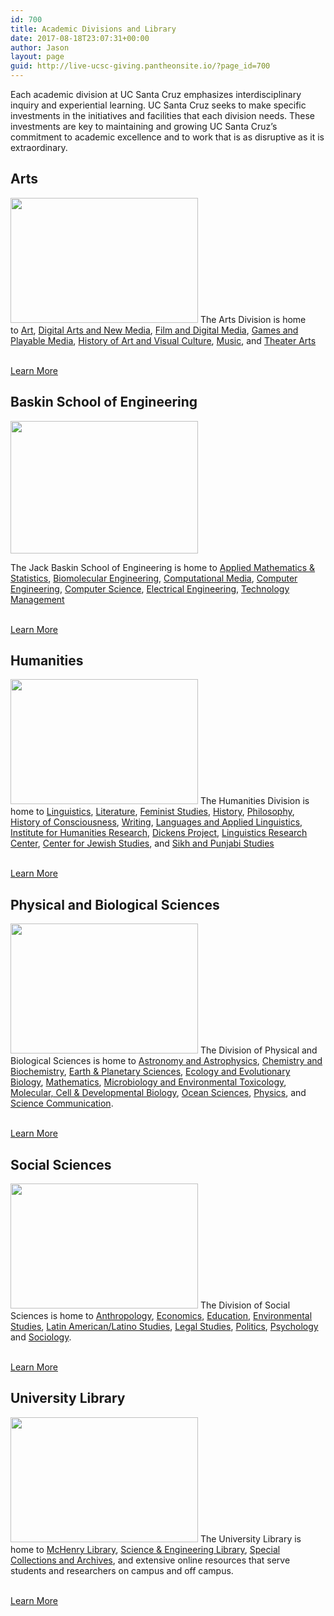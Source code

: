 ```yaml
---
id: 700
title: Academic Divisions and Library
date: 2017-08-18T23:07:31+00:00
author: Jason
layout: page
guid: http://live-ucsc-giving.pantheonsite.io/?page_id=700
---
```

Each academic division at UC Santa Cruz emphasizes interdisciplinary inquiry and experiential learning. UC Santa Cruz seeks to make specific investments in the initiatives and facilities that each division needs. These investments are key to maintaining and growing UC Santa Cruz’s commitment to academic excellence and to work that is as disruptive as it is extraordinary.

## Arts  


<img src="https://giving.ucsc.edu/wp-content/uploads/2017/08/arts-300x200.jpg" alt="" width="300" height="200" /> The Arts Division is home to [Art](http://art.ucsc.edu/), [Digital Arts and New Media](http://danm.ucsc.edu/), [Film and Digital Media](http://film.ucsc.edu/), [Games and Playable Media](http://games.arts.ucsc.edu/), [History of Art and Visual Culture](http://havc.ucsc.edu/), [Music](http://music.ucsc.edu/), and [Theater Arts](http://theater.ucsc.edu/)

<a href="http://arts.ucsc.edu/" target="_self" role="button"><br /> Learn More<br /> </a>

## Baskin School of Engineering  


<img src="https://giving.ucsc.edu/wp-content/uploads/2017/08/Engineering2Bldg-300x212.jpeg" alt="" width="300" height="212" /> 

The Jack Baskin School of Engineering is home to [Applied Mathematics & Statistics](https://www.soe.ucsc.edu/departments/applied-mathematics-statistics), [Biomolecular Engineering](https://www.soe.ucsc.edu/departments/biomolecular-engineering), [Computational Media](https://www.soe.ucsc.edu/departments/computational-media), [Computer Engineering](https://www.soe.ucsc.edu/departments/computer-engineering), [Computer Science](https://www.soe.ucsc.edu/departments/computer-science), [Electrical Engineering](https://www.soe.ucsc.edu/departments/electrical-engineering), [Technology Management](https://www.soe.ucsc.edu/departments/technology-management)

<a href="https://www.soe.ucsc.edu/" target="_self" role="button"><br /> Learn More<br /> </a>

## Humanities  


<img src="https://giving.ucsc.edu/wp-content/uploads/2017/08/humanities-dept-300x200.jpg" alt="" width="300" height="200" /> The Humanities Division is home to [Linguistics](https://linguistics.ucsc.edu/), [Literature](https://literature.ucsc.edu/), [Feminist Studies](https://feministstudies.ucsc.edu/), [History](https://history.ucsc.edu/), [Philosophy](https://philosophy.ucsc.edu/), [History of Consciousness](https://histcon.ucsc.edu/), [Writing](https://writing.ucsc.edu/), [Languages and Applied Linguistics](https://language.ucsc.edu/), [Institute for Humanities Research](http://ihr.ucsc.edu/), [Dickens Project](https://dickens.ucsc.edu/), [Linguistics Research Center](https://linguistics.ucsc.edu/research/lrc/index.html), [Center for Jewish Studies](https://jewishstudies.ucsc.edu/index.html), and [Sikh and Punjabi Studies](https://humanities.ucsc.edu/academics/sikh-studies/index.html)

<a href="https://humanities.ucsc.edu/" target="_self" role="button"><br /> Learn More<br /> </a>

## Physical and Biological Sciences  


<img src="https://giving.ucsc.edu/wp-content/uploads/2017/08/students-research-300x208.jpeg" alt="" width="300" height="208" /> The Division of Physical and Biological Sciences is home to [Astronomy and Astrophysics](https://www.astro.ucsc.edu/), [Chemistry and Biochemistry](https://www.chemistry.ucsc.edu/), [Earth & Planetary Sciences](https://eps.ucsc.edu/), [Ecology and Evolutionary Biology](https://www.eeb.ucsc.edu/), [Mathematics](https://www.math.ucsc.edu/), [Microbiology and Environmental Toxicology](https://www.metx.ucsc.edu/), [Molecular, Cell & Developmental Biology](https://mcd.ucsc.edu/), [Ocean Sciences](https://oceansci.ucsc.edu/), [Physics](https://www.physics.ucsc.edu/), and [Science Communication](https://scicom.ucsc.edu/).

<a href="https://pbsci.ucsc.edu/" target="_self" role="button"><br /> Learn More<br /> </a>

## Social Sciences  


<img src="https://giving.ucsc.edu/wp-content/uploads/2017/08/social-sciences-300x200.jpeg" alt="" width="300" height="200" /> The Division of Social Sciences is home to [Anthropology](https://anthro.ucsc.edu/), [Economics](https://economics.ucsc.edu/), [Education](https://education.ucsc.edu/), [Environmental Studies](https://envs.ucsc.edu/), [Latin American/Latino Studies](https://lals.ucsc.edu/), [Legal Studies](https://legalstudies.ucsc.edu/index.html), [Politics](https://politics.ucsc.edu/), [Psychology](https://psychology.ucsc.edu/) and [Sociology](https://sociology.ucsc.edu/).

<a href="https://socialsciences.ucsc.edu/academics/index.html" target="_self" role="button"><br /> Learn More<br /> </a>

## University Library  


<img src="https://giving.ucsc.edu/wp-content/uploads/2017/08/library-300x200.jpg" alt="" width="300" height="200" /> The University Library is home to [McHenry Library](https://library.ucsc.edu/mchenry-library), [Science & Engineering Library](https://library.ucsc.edu/science), [Special Collections and Archives](http://guides.library.ucsc.edu/speccoll/), and extensive online resources that serve students and researchers on campus and off campus.

<a href="http://library.ucsc.edu/" target="_self" role="button"><br /> Learn More<br /> </a>
